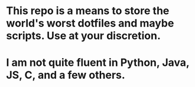 # This repo is a means to store the world's worst dotfiles and maybe scripts. Use at your discretion.
# I am not quite fluent in Python, Java, JS, C, and a few others. 
